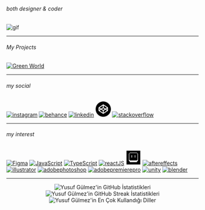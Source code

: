 ###### both designer & coder
<img src='https://cdn.dribbble.com/users/1059583/screenshots/4171367/media/5c8264a20b247115b68e6c2f4c97d5e6.gif' alt='gif' height='200'>

---
###### My Projects
[<img src="https://mir-s3-cdn-cf.behance.net/project_modules/fs_webp/9aa126229631387.68e57c6e5c355.jpg" alt="Green World" height="300"/>](https://github.com/yusufgulmezz/GreenWorld)

---
###### my social
[<img src='https://www.nicepng.com/png/detail/1-13041_logo-instagram-with-white-circle-background-png-new.png' alt='instagram' height='40'>](https://www.instagram.com/yusuf.gulmz)  [<img src='https://encrypted-tbn0.gstatic.com/images?q=tbn:ANd9GcT8HKD0IOaas37ao04SLk3Uqw3nHbDujCUhf6klMeKmqK8BCTTaR2Ld8oRry_0LTRSINS8&usqp=CAU' alt='behance' height='40'>](https://www.behance.net/designeverythink)  [<img src='https://www.clipartmax.com/png/middle/304-3041379_linkedin-with-circle-comments-transparent-background-website-icon.png' alt='linkedin' height='40'>](https://www.linkedin.com/in/yusufglmz/)  [<img src='https://raw.githubusercontent.com/Developrimbor/developrimbor/ce1c9866321ea4d9141ea182fc62d436c330cf79/codepen.jpg' alt='codepen' height='40'>](https://codepen.io/developrimbor)  [<img src='https://encrypted-tbn0.gstatic.com/images?q=tbn:ANd9GcRC94ZonX3gJoKrvOmZynNWQhq6Wask4tujtuUc04plT8-UTEKJDZ4163Hz-3vltLonV9U&usqp=CAU' alt='stackoverflow' height='40'>](https://stackoverflow.com/users/17153994)   

---
###### my interest
[<img src='https://ih1.redbubble.net/image.4053581522.4386/raf,360x360,075,t,fafafa:ca443f4786.jpg' alt='Figma' height='40'>](https://www.figma.com/)  [<img src='https://encrypted-tbn0.gstatic.com/images?q=tbn:ANd9GcSi_8i8Qb7Z9bObUXTn2Ra3O6JUuhgpV0s1fQ&s' alt='JavaScript' height='40'>](https://www.javascript.com/)  [<img src='https://encrypted-tbn0.gstatic.com/images?q=tbn:ANd9GcQqlwlM4ntAKd7-uXZ-L71L8fkHpnVmRnVbXw&s' alt='TypeScript' height='40'>](https://www.typescriptlang.org/)  [<img src='https://cdn.freebiesupply.com/logos/large/2x/react-1-logo-black-and-white.png' alt='reactJS' height='40'>](https://react.dev/)  [<img src='https://raw.githubusercontent.com/Developrimbor/developrimbor/main/LogoSS.png' alt='aseprite' height='40'>](https://www.aseprite.org/)  [<img src='https://cdn.freebiesupply.com/logos/large/2x/after-effects-cc-logo-black-and-white.png' alt='aftereffects' height='40'>](https://www.adobe.com/tr/products/aftereffects.html)  [<img src='https://cdn.freebiesupply.com/logos/large/2x/adobe-illustrator-cc-logo-black-and-white.png' alt='illustrator' height='40'>](https://www.adobe.com/tr/products/illustrator.html)  [<img src='https://cdn.freebiesupply.com/logos/large/2x/adobe-photoshop-cs6-logo-black-and-white.png' alt='adobephotoshop' height='40'>](https://www.adobe.com/tr/products/photoshop.html)  [<img src='https://cdn.freebiesupply.com/logos/large/2x/premiere-cc-logo-black-and-white.png' alt='adobepremierepro' height='40'>](https://www.adobe.com/tr/products/premiere.html)  [<img src='https://ih1.redbubble.net/image.786468378.5783/pp,840x830-pad,1000x1000,f8f8f8.jpg' alt='unity' height='40'>](https://unity.com/)  [<img src='https://encrypted-tbn0.gstatic.com/images?q=tbn:ANd9GcRseQp0JrDBP6bRHgcH5C6fmvJkJUdwTAFxPxNLZExMC2akXjjzvU3HaqGsE6f8VtRutPE&usqp=CAU' alt='blender' height='40'>](https://www.blender.org//)

---

<p align="center">
  <img src="https://github-readme-stats.vercel.app/api?username=yusufgulmezz&theme=tokyonight&hide_border=false&include_all_commits=true&count_private=true&show_icons=true" width="355" alt="Yusuf Gülmez'in GitHub İstatistikleri"/>
  <img src="https://nirzak-streak-stats.vercel.app/?user=yusufgulmezz&theme=tokyonight&hide_border=false" width="375" alt="Yusuf Gülmez'in GitHub Streak İstatistikleri"/>
  <img src="https://github-readme-stats.vercel.app/api/top-langs/?username=yusufgulmezz&theme=tokyonight&hide_border=false&include_all_commits=true&count_private=true&layout=compact" width="270" alt="Yusuf Gülmez'in En Çok Kullandığı Diller"/>
</p>
